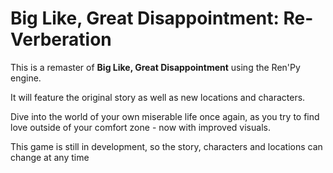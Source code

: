 # Big Like, Great Disappointment: Re-Verberation

This is a remaster of **Big Like, Great Disappointment** using the Ren'Py engine.

It will feature the original story as well as new locations and characters.

Dive into the world of your own miserable life once again, as you try to find love outside of your comfort zone - now with improved visuals.

This game is still in development, so the story, characters and locations can change at any time
